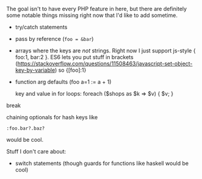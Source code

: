 The goal isn't to have every PHP feature in here, but there are definitely some notable things missing right now that I'd like to add sometime.

- try/catch statements
- pass by reference (`foo = &bar`)
- arrays where the keys are *not* strings. Right now I just support js-style { foo:1, bar:2 }. ES6 lets you put stuff in brackets (https://stackoverflow.com/questions/11508463/javascript-set-object-key-by-variable) so {[foo]:1}
- function arg defaults (foo a=1 := a + 1)

    key and value in for loops:
    foreach ($shops as $k => $v) {
        $v;
    }

break

chaining optionals for hash keys like

    :foo.bar?.baz?

would be cool.

Stuff I don't care about:
- switch statements (though guards for functions like haskell would be cool)
